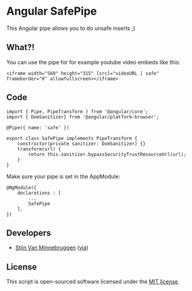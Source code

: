 # Angular SafePipe

This Angular pipe allows you to do unsafe inserts ;)

## What?!

You can use the pipe for for example youtube video embeds like this:

	<iframe width="560" height="315" [src]="videoURL | safe" frameborder="0" allowfullscreen></iframe>

## Code

	import { Pipe, PipeTransform } from '@angular/core';
	import { DomSanitizer} from '@angular/platform-browser';

	@Pipe({ name: 'safe' })

	export class SafePipe implements PipeTransform {
		constructor(private sanitizer: DomSanitizer) {}
		transform(url) {
			return this.sanitizer.bypassSecurityTrustResourceUrl(url);
		}
	}

Make sure your pipe is set in the AppModule:

	@NgModule({
		declarations : [
			...
			SafePipe
		],
	})

## Developers

+ [Stijn Van Minnebruggen](http://donotfold.be) ([via](https://stackoverflow.com/questions/38037760/how-to-set-iframe-src-in-angular-2-without-causing-unsafe-value-exception))

## License

This script is open-sourced software licensed under the [MIT license](http://opensource.org/licenses/MIT).
